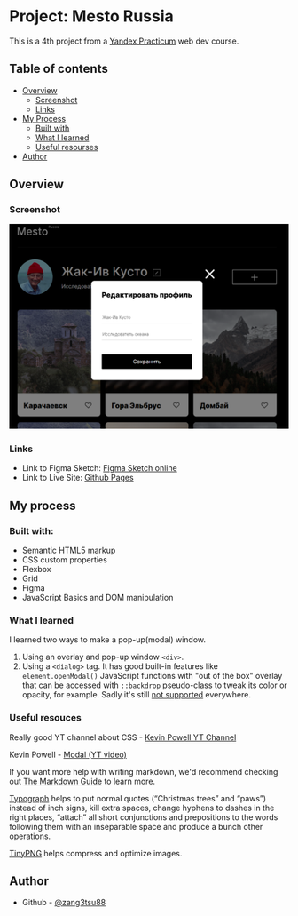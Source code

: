 # Project: Mesto Russia

This is a 4th project from a [Yandex Practicum](https://practicum.yandex.ru/) web dev course.

## Table of contents

- [Overview](#overview)
  - [Screenshot](#screenshot)
  - [Links](#links)
- [My Process](#my-process)
  - [Built with](#built-with)
  - [What I learned](#what-i-learned)
  - [Useful resourses](#useful-resouces)
- [Author](#author)

## Overview



### Screenshot

![](./images/mesto_screenshot.png)

### Links

- Link to Figma Sketch: [Figma Sketch online](https://www.figma.com/file/2cn9N9jSkmxD84oJik7xL7/JavaScript.-Sprint-4?node-id=0%3A1)
- Link to Live Site: [Github Pages](https://zang3tsu88.github.io/mesto/)

## My process

### Built with:

- Semantic HTML5 markup
- CSS custom properties
- Flexbox
- Grid
- Figma
- JavaScript Basics and DOM manipulation

### What I learned

I learned two ways to make a pop-up(modal) window.

1. Using an overlay and pop-up window `<div>`.
2. Using a `<dialog>` tag. It has good built-in features like `element.openModal()` JavaScript functions with "out of the box" overlay that can be accessed with `::backdrop` pseudo-class to tweak its color or opacity, for example. Sadly it's still [not supported](https://caniuse.com/?search=dialog "CanIUse.com") everywhere.

### Useful resouces

Really good YT channel about CSS - [Kevin Powell YT Channel](https://www.youtube.com/@KevinPowell "Youtube Channel")

Kevin Powell - [Modal (YT video)](https://youtu.be/TAB_v6yBXIE)

If you want more help with writing markdown, we'd recommend checking out [The Markdown Guide](https://www.markdownguide.org/) to learn more.

[Typograph](https://www.artlebedev.ru/typograf/) helps to put normal quotes (“Christmas trees” and “paws”) instead of inch signs, kill extra spaces, change hyphens to dashes in the right places, “attach” all short conjunctions and prepositions to the words following them with an inseparable space and produce a bunch other operations.

[TinyPNG](https://tinypng.com/) helps compress and optimize images.

## Author

- Github - [@zang3tsu88](https://github.com/zang3tsu88)
